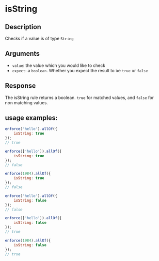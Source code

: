 # isString

## Description
Checks if a value is of type `String`

## Arguments
* `value`: the value which you would like to check
* `expect`: a `boolean`. Whether you expect the result to be `true` or `false`

## Response
The isString rule returns a boolean. `true` for matched values, and `false` for non matching values.

## usage examples:

```js
enforce('hello').allOf({
    isString: true
});
// true
```

```js
enforce(['hello']).allOf({
    isString: true
});
// false
```

```js
enforce(1984).allOf({
    isString: true
});
// false
```

```js
enforce('hello').allOf({
    isString: false
});
// false
```

```js
enforce(['hello']).allOf({
    isString: false
});
// true
```

```js
enforce(1984).allOf({
    isString: false
});
// true
```
